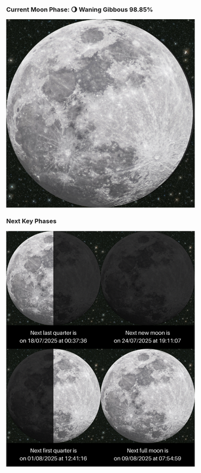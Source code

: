 ### Current Moon Phase: 🌖 Waning Gibbous 98.85%
![Moon Phase](moonphase.png)
### Next Key Phases
![Gallery](gallery.png)